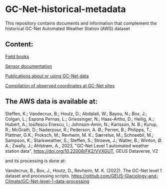 # GC-Net-historical-metadata

This repository contains documents and information that complement the historical GC-Net Automated Weather Station (AWS) dataset

## Content:
[Field books](Field%20books)

[Sensor documentation](Sensor%20documentation)

[Publications about or using GC-Net data](GC-Net_publications.csv)

[Compilation of observed coordinates at GC-Net sites](GC-Net_observed_coordinates.csv)


## The AWS data is available at:

Steffen, K.; Vandecrux, B.; Houtz, D.; Abdalati, W.; Bayou, N.; Box, J.; Colgan, L.; Espona Pernas, L.; Griessinger, N.; Haas-Artho, D.; Heilig, A.; Hubert, A.; Iosifescu Enescu, I.; Johnson-Amin, N.; Karlsson, N. B.; Kurup, R.; McGrath, D.; Naderpour, R.; Pederson, A. Ø.; Perren, B.; Philipps, T.; Plattner, G.K.; Proksch, M.; Revheim, M. K.; Særrelse, M.; Schneebli, M.; Sampson, K.; Starkweather, S.; Steffen, S.; Stroeve, J.; Watler, B.; Winton, Ø. A.; Zwally, J.; Ahlstrøm, A., 2023, "GC-Net Level 1 automated weather station data", https://doi.org/10.22008/FK2/VVXGUT, GEUS Dataverse, V2 

and its processing is done at:

Vandecrux, B., Box, J., Houtz, D., Revheim, M. K. (2022). The GC-Net level 1 dataset and processing scripts. https://github.com/GEUS-Glaciology-and-Climate/GC-Net-level-1-data-processing

